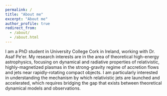 ```yaml
---
permalink: /
title: "About me"
excerpt: "About me"
author_profile: true
redirect_from: 
  - /about/
  - /about.html
---
```


I am a PhD student in University College Cork in Ireland, working with Dr. Asaf
Pe'er.  My research interests are in the area of theoretical high-energy
astrophysics, focusing on dynamical and radiative properties of relativistic,
highly-magnetized plasmas in the strong-gravity regime of accretion flows and
jets near rapidly-rotating compact objects. I am particularly interested in
understanding the mechanism by which relativistic jets are launched and
accelerated, which requires bridging the gap that exists between theoretical
dynamical models and observations.

<!---A data-driven personal website
======--->
